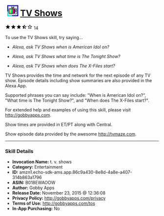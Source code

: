 # &nbsp;<img src="skill_icon" alt="TV Shows icon" width="36"> [TV Shows](http://alexa.amazon.com/#skills/amzn1.echo-sdk-ams.app.86c9a430-8e8d-4a8e-a407-314b863a1796)
![3.2 stars](../../images/ic_star_black_18dp_1x.png)![3.2 stars](../../images/ic_star_black_18dp_1x.png)![3.2 stars](../../images/ic_star_black_18dp_1x.png)![3.2 stars](../../images/ic_star_half_black_18dp_1x.png)![3.2 stars](../../images/ic_star_border_black_18dp_1x.png) 14

To use the TV Shows skill, try saying...

* *Alexa, ask TV Shows when is American Idol on?*

* *Alexa, ask TV Shows what time is The Tonight Show?*

* *Alexa, ask TV Shows when does The X-Files start?*

TV Shows provides the time and network for the next episode of any TV show. Episode details including show summaries are also provided in the Alexa App.

Supported phrases you can say include: "When is American Idol on?", "What time is The Tonight Show?", and "When does The X-Files start?".

For extended help and examples of using this skill, please visit http://gobbyapps.com.

Show times are provided in ET/PT along with Central.

Show episode data provided by the awesome http://tvmaze.com.

***

### Skill Details

* **Invocation Name:** t. v. shows
* **Category:** Entertainment
* **ID:** amzn1.echo-sdk-ams.app.86c9a430-8e8d-4a8e-a407-314b863a1796
* **ASIN:** B018EWAOOW
* **Author:** Gobby Apps
* **Release Date:** November 23, 2015 @ 12:36:08
* **Privacy Policy:** http://gobbyapps.com/privacy
* **Terms of Use:** http://gobbyapps.com/tos
* **In-App Purchasing:** No
